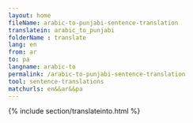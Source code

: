 ```yaml
---
layout: home
fileName: arabic-to-punjabi-sentence-translation
translatein: arabic_to_punjabi
folderName : translate
lang: en
from: ar
to: pa
langname: arabic-to
permalink: /arabic-to-punjabi-sentence-translation
tool: sentence-translations
matchurls: en&&ar&&pa
---
```

{% include section/translateinto.html %}
